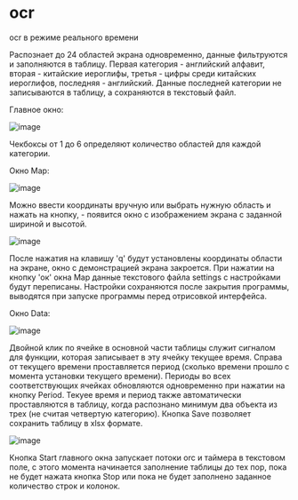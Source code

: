 # ocr
ocr в режиме реального времени

Распознает до 24 областей экрана одновременно, данные фильтруются и заполняются в таблицу. Первая категория - английский алфавит, вторая - китайские иероглифы, третья - цифры среди китайских иероглифов, последняя - английский. Данные последней категории не записываются в таблицу, а сохраняются в текстовый файл. 

Главное окно:

![image](https://user-images.githubusercontent.com/73564203/117894083-4243b600-b2c4-11eb-8080-df2e9ae45ae3.png)

Чекбоксы от 1 до 6 определяют количество областей для каждой категории. 

Окно Map:

![image](https://user-images.githubusercontent.com/73564203/117894241-93ec4080-b2c4-11eb-8b15-1dbad79f3e3b.png)

Можно ввести координаты вручную или выбрать нужную область и нажать на кнопку, - появится окно с изображением экрана с заданной шириной и высотой.

![image](https://user-images.githubusercontent.com/73564203/117894349-d7df4580-b2c4-11eb-8937-139b8776a4d0.png)

После нажатия на клавишу 'q' будут установлены координаты области на экране, окно с демонстрацией экрана закроется. 
При нажатии на кнопку 'ок' окна Map данные текстового файла settings с настройками будут переписаны. Настройки сохраняются после закрытия программы, выводятся при запуске программы перед отрисовкой интерфейса. 

Окно Data:

![image](https://user-images.githubusercontent.com/73564203/117894658-82efff00-b2c5-11eb-8062-47d94a703235.png)

Двойной клик по ячейке в основной части таблицы служит сигналом для функции, которая записывает в эту ячейку текущее время. Справа от текущего времени проставляется период (сколько времени прошло с момента установки текущего времени). Периоды во всех соответствующих ячейках обновляются одновременно при нажатии на кнопку Period. Текуее время и период также автоматически проставляются в таблицу, когда распознано минимум два объекта из трех (не считая четвертую категорию). Кнопка Save позволяет сохранить таблицу в xlsx формате.

![image](https://user-images.githubusercontent.com/73564203/117895232-9ea7d500-b2c6-11eb-8edb-48ac4d49019c.png)

Кнопка Start главного окна запускает потоки orc и таймера в текстовом поле, с этого момента начинается заполнение таблицы до тех пор, пока не будет нажата кнопка Stop или пока не будет заполнено заданное количество строк и колонок. 
